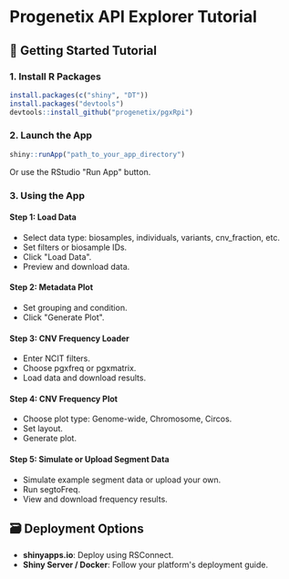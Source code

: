 # Progenetix API Explorer Tutorial

## 📝 Getting Started Tutorial

### 1. Install R Packages
```r
install.packages(c("shiny", "DT"))
install.packages("devtools")
devtools::install_github("progenetix/pgxRpi")
```

### 2. Launch the App
```r
shiny::runApp("path_to_your_app_directory")
```
Or use the RStudio "Run App" button.

### 3. Using the App

#### Step 1: Load Data
- Select data type: biosamples, individuals, variants, cnv_fraction, etc.
- Set filters or biosample IDs.
- Click "Load Data".
- Preview and download data.

#### Step 2: Metadata Plot
- Set grouping and condition.
- Click "Generate Plot".

#### Step 3: CNV Frequency Loader
- Enter NCIT filters.
- Choose pgxfreq or pgxmatrix.
- Load data and download results.

#### Step 4: CNV Frequency Plot
- Choose plot type: Genome-wide, Chromosome, Circos.
- Set layout.
- Generate plot.

#### Step 5: Simulate or Upload Segment Data
- Simulate example segment data or upload your own.
- Run segtoFreq.
- View and download frequency results.

## 🗃️ Deployment Options
- **shinyapps.io**: Deploy using RSConnect.
- **Shiny Server / Docker**: Follow your platform's deployment guide.
